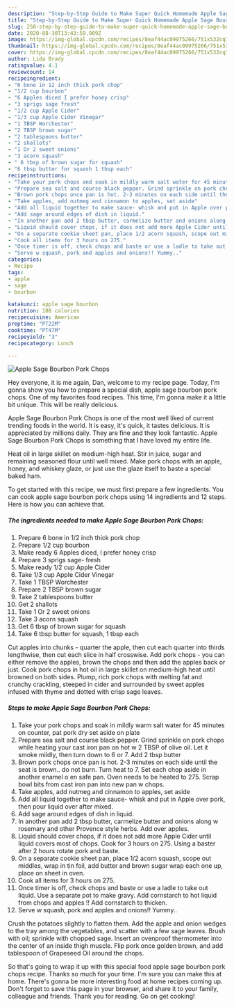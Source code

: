 ```yaml
---
description: "Step-by-Step Guide to Make Super Quick Homemade Apple Sage Bourbon Pork Chops"
title: "Step-by-Step Guide to Make Super Quick Homemade Apple Sage Bourbon Pork Chops"
slug: 258-step-by-step-guide-to-make-super-quick-homemade-apple-sage-bourbon-pork-chops
date: 2020-08-30T13:43:59.909Z
image: https://img-global.cpcdn.com/recipes/8eaf44ac09975266/751x532cq70/apple-sage-bourbon-pork-chops-recipe-main-photo.jpg
thumbnail: https://img-global.cpcdn.com/recipes/8eaf44ac09975266/751x532cq70/apple-sage-bourbon-pork-chops-recipe-main-photo.jpg
cover: https://img-global.cpcdn.com/recipes/8eaf44ac09975266/751x532cq70/apple-sage-bourbon-pork-chops-recipe-main-photo.jpg
author: Lida Brady
ratingvalue: 4.1
reviewcount: 14
recipeingredient:
- "6 bone in 12 inch thick pork chop"
- "1/2 cup bourbon"
- "6 Apples diced I prefer honey crisp"
- "3 sprigs sage fresh"
- "1/2 cup Apple Cider"
- "1/3 cup Apple Cider Vinegar"
- "1 TBSP Worchester"
- "2 TBSP brown sugar"
- "2 tablespoons butter"
- "2 shallots"
- "1 Or 2 sweet onions"
- "3 acorn squash"
- " 6 tbsp of brown sugar for squash"
- "6 tbsp butter for squash 1 tbsp each"
recipeinstructions:
- "Take your pork chops and soak in mildly warm salt water for 45 minutes on counter, pat pork dry set aside on plate"
- "Prepare sea salt and course black pepper. Grind sprinkle on pork chops while heating your cast iron pan on hot w 2 TBSP of olive oil. Let it smoke mildly, then turn down to 6 or 7. Add 2 tbsp butter"
- "Brown pork chops once pan is hot. 2-3 minutes on each side until the seat is brown.. do not burn. Turn heat to 7. Set each chop aside in another enamel o en safe pan. Oven needs to be heated to 275. Scrap bowl bits from cast iron pan into new pan w chops."
- "Take apples, add nutmeg and cinnamon to apples, set aside"
- "Add all liquid together to make sauce- whisk and put in Apple over pork, then pour liquid over after mixed."
- "Add sage around edges of dish in liquid."
- "In another pan add 2 tbsp butter, carmelize butter and onions along w rosemary and other Provence style herbs. Add over apples."
- "Liquid should cover chops, if it does not add more Apple Cider until liquid covers most of chops. Cook for 3 hours on 275. Using a baster after 2 hours rotate pork and baste."
- "On a separate cookie sheet pan, place 1/2 acorn squash, scope out middles, wrap in tin foil, add butter and brown sugar wrap each one up, place on sheet in oven."
- "Cook all items for 3 hours on 275."
- "Once timer is off, check chops and baste or use a ladle to take out liquid. Use a separate pot to make gravy. Add cornstarch to hot liquid from chops and apples !! Add cornstarch to thicken."
- "Serve w squash, pork and apples and onions!! Yummy.."
categories:
- Recipe
tags:
- apple
- sage
- bourbon

katakunci: apple sage bourbon 
nutrition: 188 calories
recipecuisine: American
preptime: "PT22M"
cooktime: "PT47M"
recipeyield: "3"
recipecategory: Lunch

---
```



![Apple Sage Bourbon Pork Chops](https://img-global.cpcdn.com/recipes/8eaf44ac09975266/751x532cq70/apple-sage-bourbon-pork-chops-recipe-main-photo.jpg)

Hey everyone, it is me again, Dan, welcome to my recipe page. Today, I'm gonna show you how to prepare a special dish, apple sage bourbon pork chops. One of my favorites food recipes. This time, I'm gonna make it a little bit unique. This will be really delicious.

Apple Sage Bourbon Pork Chops is one of the most well liked of current trending foods in the world. It is easy, it's quick, it tastes delicious. It is appreciated by millions daily. They are fine and they look fantastic. Apple Sage Bourbon Pork Chops is something that I have loved my entire life.

Heat oil in large skillet on medium-high heat. Stir in juice, sugar and remaining seasoned flour until well mixed. Make pork chops with an apple, honey, and whiskey glaze, or just use the glaze itself to baste a special baked ham.


To get started with this recipe, we must first prepare a few ingredients. You can cook apple sage bourbon pork chops using 14 ingredients and 12 steps. Here is how you can achieve that.

##### The ingredients needed to make Apple Sage Bourbon Pork Chops:

1. Prepare 6 bone in 1/2 inch thick pork chop
1. Prepare 1/2 cup bourbon
1. Make ready 6 Apples diced, I prefer honey crisp
1. Prepare 3 sprigs sage- fresh
1. Make ready 1/2 cup Apple Cider
1. Take 1/3 cup Apple Cider Vinegar
1. Take 1 TBSP Worchester
1. Prepare 2 TBSP brown sugar
1. Take 2 tablespoons butter
1. Get 2 shallots
1. Take 1 Or 2 sweet onions
1. Take 3 acorn squash
1. Get  6 tbsp of brown sugar for squash
1. Take 6 tbsp butter for squash, 1 tbsp each


Cut apples into chunks - quarter the apple, then cut each quarter into thirds lengthwise, then cut each slice in half crosswise. Add pork chops - you can either remove the apples, brown the chops and then add the apples back or just. Cook pork chops in hot oil in large skillet on medium-high heat until browned on both sides. Plump, rich pork chops with melting fat and crunchy crackling, steeped in cider and surrounded by sweet apples infused with thyme and dotted with crisp sage leaves. 

##### Steps to make Apple Sage Bourbon Pork Chops:

1. Take your pork chops and soak in mildly warm salt water for 45 minutes on counter, pat pork dry set aside on plate
1. Prepare sea salt and course black pepper. Grind sprinkle on pork chops while heating your cast iron pan on hot w 2 TBSP of olive oil. Let it smoke mildly, then turn down to 6 or 7. Add 2 tbsp butter
1. Brown pork chops once pan is hot. 2-3 minutes on each side until the seat is brown.. do not burn. Turn heat to 7. Set each chop aside in another enamel o en safe pan. Oven needs to be heated to 275. Scrap bowl bits from cast iron pan into new pan w chops.
1. Take apples, add nutmeg and cinnamon to apples, set aside
1. Add all liquid together to make sauce- whisk and put in Apple over pork, then pour liquid over after mixed.
1. Add sage around edges of dish in liquid.
1. In another pan add 2 tbsp butter, carmelize butter and onions along w rosemary and other Provence style herbs. Add over apples.
1. Liquid should cover chops, if it does not add more Apple Cider until liquid covers most of chops. Cook for 3 hours on 275. Using a baster after 2 hours rotate pork and baste.
1. On a separate cookie sheet pan, place 1/2 acorn squash, scope out middles, wrap in tin foil, add butter and brown sugar wrap each one up, place on sheet in oven.
1. Cook all items for 3 hours on 275.
1. Once timer is off, check chops and baste or use a ladle to take out liquid. Use a separate pot to make gravy. Add cornstarch to hot liquid from chops and apples !! Add cornstarch to thicken.
1. Serve w squash, pork and apples and onions!! Yummy..


Crush the potatoes slightly to flatten them. Add the apple and onion wedges to the tray among the vegetables, and scatter with a few sage leaves. Brush with oil; sprinkle with chopped sage. Insert an ovenproof thermometer into the center of an inside thigh muscle. Flip pork once golden brown, and add tablespoon of Grapeseed Oil around the chops. 

So that's going to wrap it up with this special food apple sage bourbon pork chops recipe. Thanks so much for your time. I'm sure you can make this at home. There's gonna be more interesting food at home recipes coming up. Don't forget to save this page in your browser, and share it to your family, colleague and friends. Thank you for reading. Go on get cooking!
